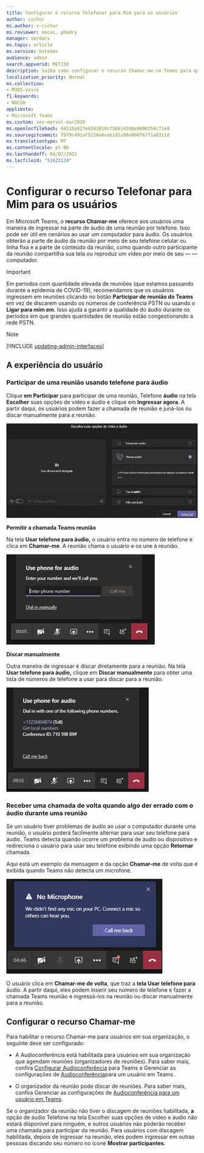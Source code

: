 ```yaml
---
title: Configurar o recurso Telefonar para Mim para os usuários
author: cichur
ms.author: v-cichur
ms.reviewer: macai, phedry
manager: serdars
ms.topic: article
ms.service: msteams
audience: admin
search.appverid: MET150
description: Saiba como configurar o recurso Chamar-me no Teams para que os usuários possam ingressar na parte de áudio por telefone ao usar seu computador para áudio pode não ser possível.
localization_priority: Normal
ms.collection:
- M365-voice
f1.keywords:
- NOCSH
appliesto:
- Microsoft Teams
ms.custom: seo-marvel-mar2020
ms.openlocfilehash: 04510a827e9343010c756b14590e9800354c71e9
ms.sourcegitcommit: f979c491af5210e6ceb1d1c00e000767f1a8311d
ms.translationtype: MT
ms.contentlocale: pt-BR
ms.lasthandoff: 04/07/2021
ms.locfileid: "51623124"
---
```

# <a name="set-up-the-call-me-feature-for-your-users"></a>Configurar o recurso Telefonar para Mim para os usuários

Em Microsoft Teams, o **recurso Chamar-me** oferece aos usuários uma maneira de ingressar na parte de áudio de uma reunião por telefone. Isso pode ser útil em cenários ao usar um computador para áudio. Os usuários obterão a parte de áudio da reunião por meio de seu telefone celular ou linha fixa e a parte de conteúdo da reunião, como quando outro participante da reunião compartilha sua tela ou reproduz um vídeo por meio de seu &mdash; &mdash; computador.

> [!IMPORTANT]
> 
> Em períodos com quantidade elevada de reuniões (que estamos passando durante a epidemia de COVID-19), recomendamos que os usuários ingressem em reuniões clicando no botão <strong>Participar de reunião do Teams</strong> em vez de discarem usando os números de conferência PSTN ou usando o <strong>Ligar para mim em</strong>. Isso ajuda a garantir a qualidade do áudio durante os períodos em que grandes quantidades de reunião estão congestionando a rede PSTN.

> [!NOTE]
> [!INCLUDE [updating-admin-interfaces](includes/updating-admin-interfaces.md)]

## <a name="the-user-experience"></a>A experiência do usuário

### <a name="join-a-meeting-by-using-phone-for-audio"></a>Participar de uma reunião usando telefone para áudio

Clique **em Participar** para participar de uma reunião, Telefone **áudio** na tela **Escolher** suas opções de vídeo e áudio e clique em **Ingressar agora**. A partir daqui, os usuários podem fazer a chamada de reunião e juná-los ou discar manualmente para a reunião.

![Captura de tela da opção Telefone áudio](media/set-up-the-call-me-feature-for-your-users-phone-audio.png)

**Permitir a chamada Teams reunião**

Na tela **Usar telefone para áudio,** o usuário entra no número de telefone e clica em **Chamar-me**. A reunião chama o usuário e os une à reunião.

![Captura de tela da opção Chamar-me na tela Usar telefone para áudio](media/set-up-the-call-me-feature-for-your-users-call-me.png)

**Discar manualmente**

Outra maneira de ingressar é discar diretamente para a reunião. Na tela **Usar telefone para áudio,** clique em **Discar manualmente** para obter uma lista de números de telefone a usar para discar para a reunião.

![Captura de tela da opção Discar manualmente](media/set-up-the-call-me-feature-for-your-users-dial-in.png)

### <a name="get-a-call-back-when-something-goes-wrong-with-audio-during-a-meeting"></a>Receber uma chamada de volta quando algo der errado com o áudio durante uma reunião

Se um usuário tiver problemas de áudio ao usar o computador durante uma reunião, o usuário poderá facilmente alternar para usar seu telefone para áudio. Teams detecta quando ocorre um problema de áudio ou dispositivo e redireciona o usuário para usar seu telefone exibindo uma opção **Retornar** chamada.

Aqui está um exemplo da mensagem e da opção **Chamar-me** de volta que é exibida quando Teams não detecta um microfone.

![Captura de tela da opção Chamar-me de volta](media/set-up-the-call-me-feature-for-your-users-no-mic.PNG)

O usuário clica em **Chamar-me de volta**, que traz a **tela Usar telefone para** áudio. A partir daqui, eles podem inserir seu número de telefone e fazer a chamada Teams reunião e ingressá-los na reunião ou discar manualmente para a reunião.

## <a name="set-up-the-call-me-feature"></a>Configurar o recurso Chamar-me

Para habilitar o recurso Chamar-me para usuários em sua organização, o seguinte deve ser configurado:

- A Audioconferência está habilitada para usuários em sua organização que agendam reuniões (organizadores de reuniões). Para saber mais, confira [Configurar Audioconferência](set-up-audio-conferencing-in-teams.md) para Teams e Gerenciar as configurações de [Audioconferência](manage-the-audio-conferencing-settings-for-a-user-in-teams.md)para um usuário em Teams .

- O organizador da reunião pode discar de reuniões. Para saber mais, confira Gerenciar as configurações de [Audioconferência para um usuário em Teams](manage-the-audio-conferencing-settings-for-a-user-in-teams.md).

Se o organizador da reunião não tiver o discagem de reuniões habilitada, **a** opção de áudio Telefone na tela Escolher suas opções de vídeo e áudio não estará disponível para ninguém, e outros usuários não poderão receber uma chamada para participar da reunião.  Para usuários com discagem habilitada, depois de ingressar na reunião, eles podem ingressar em outras pessoas discando seu número no ícone **Mostrar participantes.**
